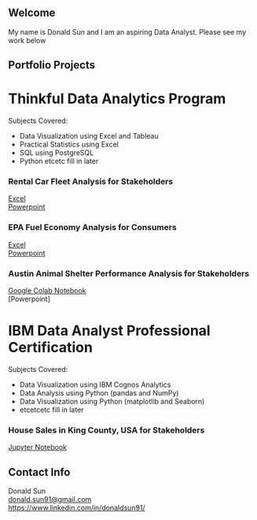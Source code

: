 

## Welcome
My name is Donald Sun and I am an aspiring Data Analyst.
Please see my work below

## Portfolio Projects

# Thinkful Data Analytics Program

Subjects Covered:
* Data Visualization using Excel and Tableau
* Practical Statistics using Excel
* SQL using PostgreSQL
* Python etcetc fill in later

### Rental Car Fleet Analysis for Stakeholders
[Excel](https://drive.google.com/file/d/1GuuuwQjHxyKdlsh_zWqlkjUs9D6MpEYw/view?usp=sharing)\
[Powerpoint](https://drive.google.com/file/d/1tu8jtMA3YQ8JurREMUOyUWACJk3TQQZ_/view?usp=sharing)

### EPA Fuel Economy Analysis for Consumers
[Excel]()\
[Powerpoint]()

### Austin Animal Shelter Performance Analysis for Stakeholders
[Google Colab Notebook](https://colab.research.google.com/drive/11yRXOAo7roGQMWNsFJe2enKYI1Oajjz9?usp=sharing)\
[Powerpoint]

# IBM Data Analyst Professional Certification

Subjects Covered:
* Data Visualization using IBM Cognos Analytics
* Data Analysis using Python (pandas and NumPy)
* Data Visualization using Python (matplotlib and Seaborn)
* etcetcetc fill in later

### House Sales in King County, USA for Stakeholders
[Jupyter Notebook](https://dataplatform.cloud.ibm.com/analytics/notebooks/v2/4d5ab6b8-65b2-4b56-997a-fc8ba1bfcea3/view?access_token=7bfbedfac71d416d02ba5e630d9969dac275053447ab06cde2e3092036bae224)



## Contact Info
Donald Sun\
donald.sun91@gmail.com\
https://www.linkedin.com/in/donaldsun91/


